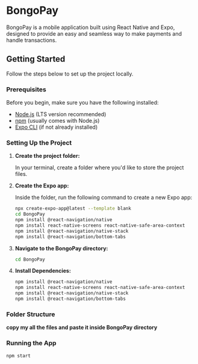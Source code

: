# BongoPay

BongoPay is a mobile application built using React Native and Expo, designed to provide an easy and seamless way to make payments and handle transactions.

## Getting Started

Follow the steps below to set up the project locally.

### Prerequisites

Before you begin, make sure you have the following installed:

- [Node.js](https://nodejs.org/) (LTS version recommended)
- [npm](https://www.npmjs.com/) (usually comes with Node.js)
- [Expo CLI](https://docs.expo.dev/get-started/installation/) (if not already installed)

### Setting Up the Project

1. **Create the project folder:**

   In your terminal, create a folder where you'd like to store the project files.

2. **Create the Expo app:**

   Inside the folder, run the following command to create a new Expo app:

   ```bash
   npx create-expo-app@latest --template blank
   cd BongoPay
   npm install @react-navigation/native
   npm install react-native-screens react-native-safe-area-context
   npm install @react-navigation/native-stack
   npm install @react-navigation/bottom-tabs

3. **Navigate to the BongoPay directory:**
   ```bash
   cd BongoPay

4. **Install Dependencies:**
   ```bash
   npm install @react-navigation/native
   npm install react-native-screens react-native-safe-area-context
   npm install @react-navigation/native-stack
   npm install @react-navigation/bottom-tabs

### Folder Structure

**copy my all the files and paste it inside BongoPay directory**

### Running the App
   ```bash
   npm start


